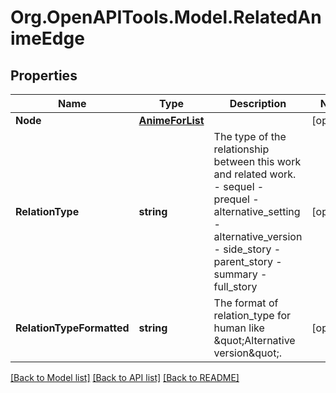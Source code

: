 # Org.OpenAPITools.Model.RelatedAnimeEdge

## Properties

Name | Type | Description | Notes
------------ | ------------- | ------------- | -------------
**Node** | [**AnimeForList**](AnimeForList.md) |  | [optional] 
**RelationType** | **string** | The type of the relationship between this work and related work.  - sequel - prequel - alternative_setting - alternative_version - side_story - parent_story - summary - full_story  | [optional] 
**RelationTypeFormatted** | **string** | The format of relation_type for human like \&quot;Alternative version\&quot;.  | [optional] 

[[Back to Model list]](../../README.md#documentation-for-models) [[Back to API list]](../../README.md#documentation-for-api-endpoints) [[Back to README]](../../README.md)

